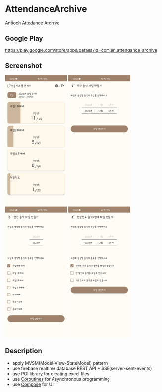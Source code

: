 # AttendanceArchive
Antioch Attedance Archive

## Google Play
https://play.google.com/store/apps/details?id=com.jin.attendance_archive

## Screenshot
<img src="screenshot/screenshot01.png" width="200"> <img src="screenshot/screenshot02.png" width="200"> <img src="screenshot/screenshot03.png" width="200"> <img src="screenshot/screenshot04.png" width="200">

## Description
- apply MVSM(Model-View-StateModel) pattern
- use firebase realtime database REST API + SSE(server-sent-events)
- use POI library for creating excel files
- use [Coroutines](https://kotlinlang.org/docs/coroutines-overview.html) for Asynchronous programming
- use [Compose](https://developer.android.com/jetpack/compose) for UI
